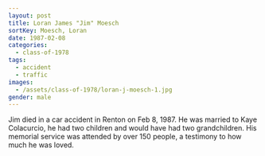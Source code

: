```yaml
---
layout: post
title: Loran James "Jim" Moesch
sortKey: Moesch, Loran
date: 1987-02-08
categories:
  - class-of-1978
tags:
  - accident
  - traffic
images:
  - /assets/class-of-1978/loran-j-moesch-1.jpg
gender: male
---
```

Jim died in a car accident in Renton on Feb 8, 1987. He was married to Kaye Colacurcio, he had two children and would have had two grandchildren. His memorial service was attended by over 150 people, a testimony to how much he was loved. 

